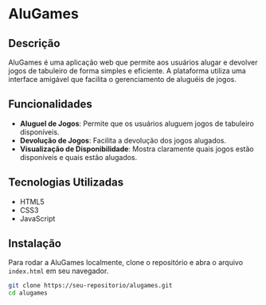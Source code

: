 # AluGames

## Descrição
AluGames é uma aplicação web que permite aos usuários alugar e devolver jogos de tabuleiro de forma simples e eficiente. A plataforma utiliza uma interface amigável que facilita o gerenciamento de aluguéis de jogos.

## Funcionalidades
- **Aluguel de Jogos**: Permite que os usuários aluguem jogos de tabuleiro disponíveis.
- **Devolução de Jogos**: Facilita a devolução dos jogos alugados.
- **Visualização de Disponibilidade**: Mostra claramente quais jogos estão disponíveis e quais estão alugados.

## Tecnologias Utilizadas
- HTML5
- CSS3
- JavaScript

## Instalação
Para rodar a AluGames localmente, clone o repositório e abra o arquivo `index.html` em seu navegador.

```bash
git clone https://seu-repositorio/alugames.git
cd alugames
